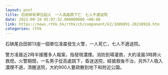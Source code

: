```yaml
---
layout: post
title: 白田邨有單位起火　一人高處跳下亡　七人不適送院
date: 2021-09-10 05:07:32.000000000 +08:00
link: https://news.rthk.hk/rthk/ch/component/k2/1609891-20210910.htm
categories: rthk
---
```


石硤尾白田邨13座一個單位凌晨發生火警，一人死亡，七人不適送院。

警方凌晨近2時半接獲多人報案，指發現濃煙。消防到場灌救，大約凌晨3時將火救熄。火警期間，一名男子從高處跳下，昏迷送院，經搶救後不治，另外7人吸入濃煙不適，清醒送院，大約900人要疏散到地下和附近公園。
